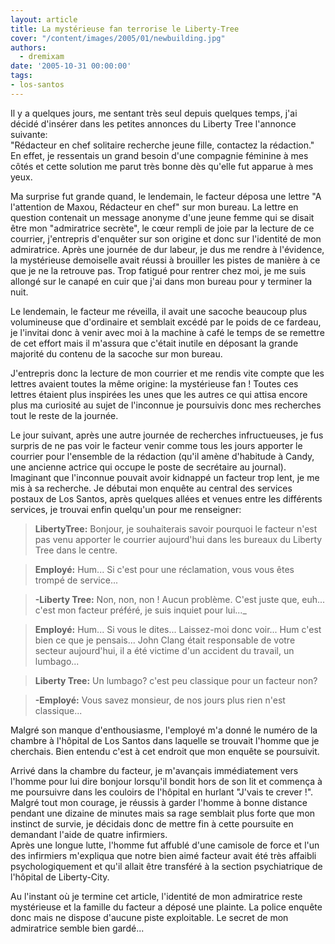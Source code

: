 ```yaml
---
layout: article
title: La mystérieuse fan terrorise le Liberty-Tree
cover: "/content/images/2005/01/newbuilding.jpg"
authors:
  - dremixam
date: '2005-10-31 00:00:00'
tags:
- los-santos
---
```


Il y a quelques jours, me sentant très seul depuis quelques temps, j'ai décidé d'insérer dans les petites annonces du Liberty Tree l'annonce suivante:  
"Rédacteur en chef solitaire recherche jeune fille, contactez la rédaction."  
En effet, je ressentais un grand besoin d'une compagnie féminine à mes côtés et cette solution me parut très bonne dès qu'elle fut apparue à mes yeux.

Ma surprise fut grande quand, le lendemain, le facteur déposa une lettre "A l'attention de Maxou, Rédacteur en chef" sur mon bureau. La lettre en question contenait un message anonyme d'une jeune femme qui se disait être mon "admiratrice secrète", le cœur rempli de joie par la lecture de ce courrier, j'entrepris d'enquêter sur son origine et donc sur l'identité de mon admiratrice. Après une journée de dur labeur, je dus me rendre à l'évidence, la mystérieuse demoiselle avait réussi à brouiller les pistes de manière à ce que je ne la retrouve pas. Trop fatigué pour rentrer chez moi, je me suis allongé sur le canapé en cuir que j'ai dans mon bureau pour y terminer la nuit.

Le lendemain, le facteur me réveilla, il avait une sacoche beaucoup plus volumineuse que d'ordinaire et semblait excédé par le poids de ce fardeau, je l'invitai donc à venir avec moi à la machine à café le temps de se remettre de cet effort mais il m'assura que c'était inutile en déposant la grande majorité du contenu de la sacoche sur mon bureau.

J'entrepris donc la lecture de mon courrier et me rendis vite compte que les lettres avaient toutes la même origine: la mystérieuse fan ! Toutes ces lettres étaient plus inspirées les unes que les autres ce qui attisa encore plus ma curiosité au sujet de l'inconnue je poursuivis donc mes recherches tout le reste de la journée.

Le jour suivant, après une autre journée de recherches infructueuses, je fus surpris de ne pas voir le facteur venir comme tous les jours apporter le courrier pour l'ensemble de la rédaction (qu'il amène d'habitude à Candy, une ancienne actrice qui occupe le poste de secrétaire au journal). Imaginant que l'inconnue pouvait avoir kidnappé un facteur trop lent, je me mis à sa recherche. Je débutai mon enquête au central des services postaux de Los Santos, après quelques allées et venues entre les différents services, je trouvai enfin quelqu'un pour me renseigner:

> **LibertyTree:** Bonjour, je souhaiterais savoir pourquoi le facteur n'est pas venu apporter le courrier aujourd'hui dans les bureaux du Liberty Tree dans le centre.

> **Employé:** Hum... Si c'est pour une réclamation, vous vous êtes trompé de service...

> **-Liberty Tree:** Non, non, non ! Aucun problème. C'est juste que, euh... c'est mon facteur préféré, je suis inquiet pour lui...\_

> **Employé:** Hum... Si vous le dites... Laissez-moi donc voir... Hum c'est bien ce que je pensais... John Clang était responsable de votre secteur aujourd'hui, il a été victime d'un accident du travail, un lumbago...

> **Liberty Tree:** Un lumbago? c'est peu classique pour un facteur non?

> **-Employé:** Vous savez monsieur, de nos jours plus rien n'est classique...

Malgré son manque d'enthousiasme, l'employé m'a donné le numéro de la chambre à l'hôpital de Los Santos dans laquelle se trouvait l'homme que je cherchais. Bien entendu c'est à cet endroit que mon enquête se poursuivit.

Arrivé dans la chambre du facteur, je m'avançais immédiatement vers l'homme pour lui dire bonjour lorsqu'il bondit hors de son lit et commença à me poursuivre dans les couloirs de l'hôpital en hurlant "J'vais te crever !".  
Malgré tout mon courage, je réussis à garder l'homme à bonne distance pendant une dizaine de minutes mais sa rage semblait plus forte que mon instinct de survie, je décidais donc de mettre fin à cette poursuite en demandant l'aide de quatre infirmiers.  
Après une longue lutte, l'homme fut affublé d'une camisole de force et l'un des infirmiers m'expliqua que notre bien aimé facteur avait été très affaibli psychologiquement et qu'il allait être transféré à la section psychiatrique de l'hôpital de Liberty-City.

Au l'instant où je termine cet article, l'identité de mon admiratrice reste mystérieuse et la famille du facteur a déposé une plainte. La police enquête donc mais ne dispose d'aucune piste exploitable. Le secret de mon admiratrice semble bien gardé...